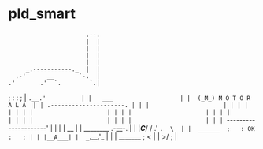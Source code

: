 # pld_smart

                          .--.
                          |  |
                          |  |
                          |  |
                          |  |
         _.-----------._  |  |
      .-'      __       `-.  |
    .'       .'  `.        `.|
   ;         :    :          ;
   |         `.__.'          |
   |   ___                   |
   |  (_M_) M O T O R A L A  |
   | .---------------------. |
   | |                     | |
   | |                     | |
   | |                     | |
   | |                     | |
   | |                     | |
   | |                     | |
   | |                     | |
   | `---------------------' |
   |                         |
   |                __       |
   |  ________  .-~~__~~-.   |
   | |___C___/ /  .'  `.  \  |
   |  ______  ;   : OK :   ; |
   | |__A___| |  _`.__.'_  | |
   |  _______ ; \< |  | >/ ; |
